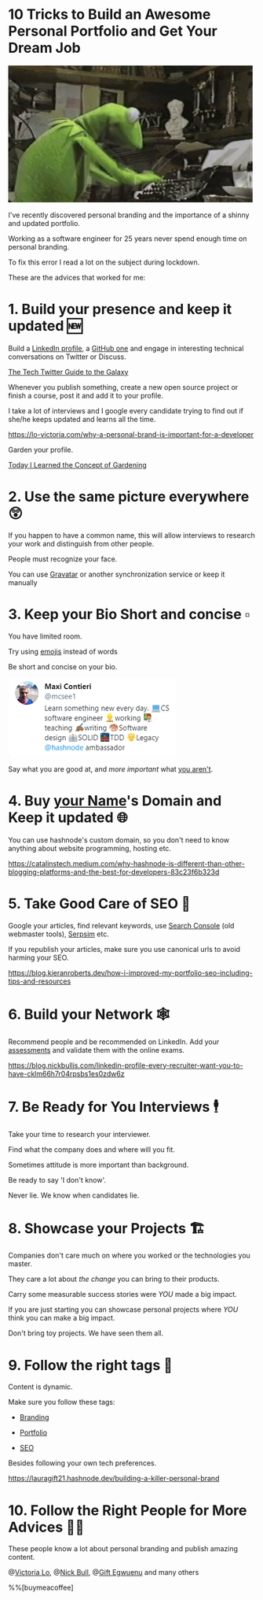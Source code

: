 # 10 Tricks to Build an Awesome Personal Portfolio and Get Your Dream Job

![10 Tricks to Build an Awesome Personal Portfolio and Get Your Dream Job](10%20Tricks%20to%20Build%20an%20Awesome%20Personal%20Portfolio%20and%20Get%20Your%20Dream%20Job.gif)

I've recently discovered personal branding and the importance of a shinny and updated portfolio.

Working as a software engineer for 25 years never spend enough time on personal branding.

To fix this error I read a lot on the subject during lockdown. 

These are the advices that worked for me:

# 1. Build your presence and keep it updated 🆕

Build a [LinkedIn profile](https://www.linkedin.com/in/mcsee/), a [GitHub one](https://blog.learncodeonline.in/creating-a-smart-way-github-profile-readmemd) and engage in interesting technical conversations on Twitter or Discuss.

[The Tech Twitter Guide to the Galaxy](https://github.com/mcsee/Software-Design-Articles/tree/main/Articles/Twitter/The%20Tech%20Twitter%20Guide%20to%20the%20Galaxy/readme.md)

Whenever you publish something, create a new open source project or finish a course, post it and add it to your profile.

I take a lot of interviews and I google every candidate trying to find out if she/he keeps updated and learns all the time.

https://lo-victoria.com/why-a-personal-brand-is-important-for-a-developer

Garden your profile.

[Today I Learned the Concept of Gardening](https://github.com/mcsee/Software-Design-Articles/tree/main/Articles/Blogging/Today%20I%20Learned%20the%20Concept%20of%20Gardening/readme.md)

# 2. Use the same picture everywhere 😲

If you happen to have a common name, this will allow interviews to research your work and distinguish from other people.

People must recognize your face. 

You can use [Gravatar](https://gravatar.com/) or another synchronization service or keep it manually

# 3. Keep your Bio Short and concise ▫️

You have limited room.

Try using [emojis](emojipedia) instead of words

Be short and concise on your bio.

![Tweet](Tweet.png)

Say what you are good at, and *more important* what [you aren't](https://maximilianocontieri/about).

# 4. Buy [your Name](https://maximilianocontieri.com)'s Domain and Keep it updated 🌐

You can use hashnode's custom domain, so you don't need to know anything about website programming, hosting etc.

https://catalinstech.medium.com/why-hashnode-is-different-than-other-blogging-platforms-and-the-best-for-developers-83c23f6b323d

# 5. Take Good Care of SEO 🔎

Google your articles, find relevant keywords, use [Search Console](https://search.google.com/search-console) (old webmaster tools), [Serpsim](https://serpsim.com/) etc.

If you republish your articles, make sure you use canonical urls to avoid harming your SEO.

https://blog.kieranroberts.dev/how-i-improved-my-portfolio-seo-including-tips-and-resources

# 6. Build your Network 🕸️

Recommend people and be recommended on LinkedIn.
Add your [assessments](https://www.linkedin.com/help/linkedin/answer/94427) and validate them with the online exams.

https://blog.nickbulljs.com/linkedin-profile-every-recruiter-want-you-to-have-cklm66h7r04rpsbs1es0zdw6z

# 7. Be Ready for You Interviews 🕴️

Take your time to research your interviewer. 

Find what the company does and where will you fit.

Sometimes attitude is more important than background.

Be ready to say 'I don't know'. 

Never lie. We know when candidates lie.

# 8. Showcase your Projects 🏗️

Companies don't care much on where you worked or the technologies you master. 

They care a lot about *the change* you can bring to their products.

Carry some measurable success stories were *YOU* made a big impact.

If you are just starting you can showcase personal projects where *YOU* think you can make a big impact. 

Don't bring toy projects. We have seen them all.

# 9. Follow the right tags 🏁

Content is dynamic. 

Make sure you follow these tags:

- [Branding](https://hashnode.com/n/branding)

- [Portfolio](https://hashnode.com/n/portfolio)

- [SEO](https://hashnode.com/n/seo)

Besides following your own tech preferences.

https://lauragift21.hashnode.dev/building-a-killer-personal-brand

# 10. Follow the Right People for More Advices 💃🕺

These people know a lot about personal branding and publish amazing content.

@[Victoria Lo](@victoria), @[Nick Bull](@nickbulljs), @[Gift Egwuenu](@lauragift21) and many others

%%[buymeacoffee]